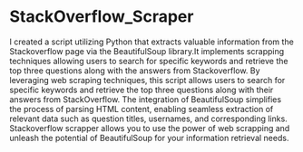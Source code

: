 # StackOverflow_Scraper
I created a script utilizing Python that extracts valuable information from the Stackoverflow page via the BeautifulSoup library.It implements scrapping techniques allowing users to search for specific keywords and retrieve the top three questions along with the answers from Stackoverflow. By leveraging web scraping techniques, this script allows users to search for specific keywords and retrieve the top three questions along with their answers from StackOverflow. The integration of BeautifulSoup simplifies the process of parsing HTML content, enabling seamless extraction of relevant data such as question titles, usernames, and corresponding links. Stackoverflow scrapper allows you to use the power of web scrapping and unleash the potential of BeautifulSoup for your information retrieval needs.
